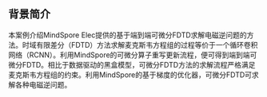 ## 背景简介
本案例介绍MindSpore Elec提供的基于端到端可微分FDTD求解电磁逆问题的方法。时域有限差分（FDTD）方法求解麦克斯韦方程组的过程等价于一个循环卷积网络（RCNN）。利用MindSpore的可微分算子重写更新流程，便可得到端到端可微分FDTD。相比于数据驱动的黑盒模型，可微分FDTD方法的求解流程严格满足麦克斯韦方程组的约束。利用MindSpore的基于梯度的优化器，可微分FDTD可求解各种电磁逆问题。
